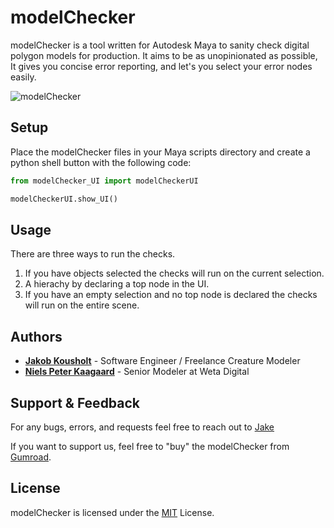 # modelChecker

modelChecker is a tool written for Autodesk Maya to sanity check digital polygon models for production. It aims to be as unopinionated as possible, It gives you concise error reporting, and let's you select your error nodes easily.

![modelChecker](https://i.imgur.com/1PQr1S5.jpg)

## Setup

Place the modelChecker files in your Maya scripts directory and create a python shell button with the following code:

```python
from modelChecker_UI import modelCheckerUI

modelCheckerUI.show_UI()
```

## Usage

There are three ways to run the checks.

1. If you have objects selected the checks will run on the current selection.
2. A hierachy by declaring a top node in the UI.
3. If you have an empty selection and no top node is declared the checks will run on the entire scene.

## Authors

- [**Jakob Kousholt**](https://www.linkedin.com/in/jakejk/) - Software Engineer / Freelance Creature Modeler
- [**Niels Peter Kaagaard**](https://www.linkedin.com/in/niels-peter-kaagaard-146b8a13) - Senior Modeler at Weta Digital

## Support & Feedback

For any bugs, errors, and requests feel free to reach out to [Jake](mailto:jakobjk@gmail.com)

If you want to support us, feel free to "buy" the modelChecker from [Gumroad](https://jakejk.gumroad.com/l/htZYj).

## License

modelChecker is licensed under the [MIT](https://rem.mit-license.org/) License.
